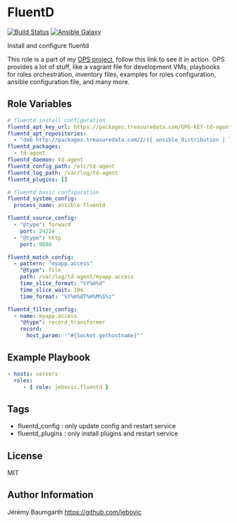 FluentD
=======

[![Build Status](https://travis-ci.org/jebovic/ansible-fluentd.svg?branch=master)](https://travis-ci.org/jebovic/ansible-fluentd) [![Ansible Galaxy](https://img.shields.io/badge/galaxy-jebovic.fluentd-blue.svg?style=flat)](https://galaxy.ansible.com/jebovic/fluentd)

Install and configure fluentd

This role is a part of my [OPS project](https://github.com/jebovic/ops), follow this link to see it in action. OPS provides a lot of stuff, like a vagrant file for development VMs, playbooks for roles orchestration, inventory files, examples for roles configuration, ansible configuration file, and many more.

Role Variables
--------------

```yaml
# fluentd install configuration
fluentd_apt_key_url: https://packages.treasuredata.com/GPG-KEY-td-agent
fluentd_apt_repositories:
  - "deb http://packages.treasuredata.com/2/{{ ansible_distribution | lower }}/{{ ansible_distribution_release | lower }}/ {{ ansible_distribution_release | lower }} contrib"
fluentd_packages:
  - td-agent
fluentd_daemon: td-agent
fluentd_config_path: /etc/td-agent
fluentd_log_path: /var/log/td-agent
fluentd_plugins: []

# fluentd basic configuration
fluentd_system_config:
  process_name: ansible-fluentd

fluentd_source_config:
  - "@type": forward
    port: 24224
  - "@type": http
    port: 9880

fluentd_match_config:
  - pattern: "myapp.access"
    "@type": file
    path: /var/log/td-agent/myapp.access
    time_slice_format: "%Y%m%d"
    time_slice_wait: 10m
    time_format: "%Y%m%dT%H%M%S%z"

fluentd_filter_config:
  - name: myapp.access
    "@type": record_transformer
    record:
      host_param: '"#{Socket.gethostname}"'
```

Example Playbook
----------------

```yaml
- hosts: servers
  roles:
     - { role: jebovic.fluentd }
```

Tags
----

* fluentd_config : only update config and restart service
* fluentd_plugins : only install plugins and restart service

License
-------

MIT

Author Information
------------------

Jérémy Baumgarth https://github.com/jebovic
